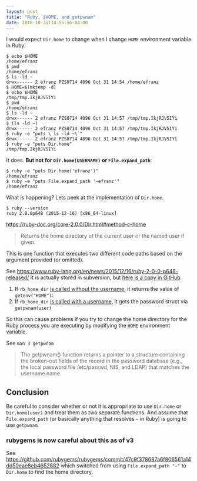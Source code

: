 ```yaml
---
layout: post
title: "Ruby, $HOME, and getpwnam"
date: 2018-10-31T14:55:56-04:00
---
```


I would expect `Dir.home` to change when I change `HOME` environment variable in Ruby:

```
$ echo $HOME
/home/efranz
$ pwd
/home/efranz
$ ls -ld ~
drwx------ 2 efranz PZS0714 4096 Oct 31 14:54 /home/efranz
$ HOME=$(mktemp -d)
$ echo $HOME
/tmp/tmp.IkjRJV5IYi
$ pwd
/home/efranz
$ ls -ld ~
drwx------ 2 efranz PZS0714 4096 Oct 31 14:57 /tmp/tmp.IkjRJV5IYi
$ (ls -ld ~)
drwx------ 2 efranz PZS0714 4096 Oct 31 14:57 /tmp/tmp.IkjRJV5IYi
$ ruby -e "puts \`ls -ld ~\`"
drwx------ 2 efranz PZS0714 4096 Oct 31 14:57 /tmp/tmp.IkjRJV5IYi
$ ruby -e "puts Dir.home"
/tmp/tmp.IkjRJV5IYi
```

It does. **But not for `Dir.home(USERNAME)` or `File.expand_path`**:

```
$ ruby -e "puts Dir.home('efranz')"
/home/efranz
$ ruby -e "puts File.expand_path '~efranz'"
/home/efranz
```

What is happening? Lets peek at the implementation of `Dir.home`.

```
$ ruby --version
ruby 2.0.0p648 (2015-12-16) [x86_64-linux]
```

<https://ruby-doc.org/core-2.0.0/Dir.html#method-c-home>

> Returns the home directory of the current user or the named user if given.

This is one function that executes two different code paths based on the argument provided (or omitted).

See <https://www.ruby-lang.org/en/news/2015/12/16/ruby-2-0-0-p648-released/> It is actually stored in subversion, but [here is a copy in GitHub](https://github.com/ruby/ruby/tree/v2_0_0_648).

1.  If `rb_home_dir` [is called without the username](https://github.com/ruby/ruby/blob/v2_0_0_648/file.c#L2899-L2906), it returns the value of `getenv("HOME")`:
2.  If `rb_home_dir` [is called with a username](https://github.com/ruby/ruby/blob/v2_0_0_648/file.c#L2907-L2921), it gets the password struct via `getpwnam(user)`

So this can cause problems if you try to change the home directory for the Ruby process you are executing by modifying the `HOME` environment variable.

See `man 3 getpwnam`

> The getpwnam() function returns a pointer to a structure containing the broken-out fields of
> the record in the password database (e.g., the local password  file  /etc/passwd,  NIS,  and
> LDAP) that matches the username name.

## Conclusion

Be careful to consider whether or not it is appropriate to use `Dir.home` or `Dir.home(user)` and treat them as two separate functions. And assume that `File.expand_path` (or basically anything that resolves `~` in Ruby) is going to use `getpwnam`.

### rubygems is now careful about this as of v3

See <https://github.com/rubygems/rubygems/commit/47c9f378687a6f806561a14dd50eae8eb4652882> which switched from using `File.expand_path "~"` to `Dir.home` to find the home directory.
